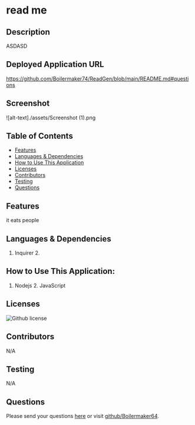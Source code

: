 # read me 
## Description
ASDASD
## Deployed Application URL
https://github.com/Boilermaker74/ReadGen/blob/main/README.md#questions
## Screenshot
![alt-text]./assets/Screenshot (1).png
## Table of Contents
* [Features](#features)
* [Languages & Dependencies](#languagesanddependencies)
* [How to Use This Application](#HowtoUseThisApplication)
* [Licenses](#Licenses)
* [Contributors](#contributors)
* [Testing](#testing)
* [Questions](#questions)
## Features
it eats people
## Languages & Dependencies
1. Inquirer 2. 
## How to Use This Application:
1. Nodejs 2. JavaScript 
## Licenses
![Github license](https://img.shields.io/badge/license-MIT,APACHE2.0,Boost1.0-blue.svg)
## Contributors
N/A
## Testing
N/A
## Questions
Please send your questions [here](mailto:timmy@gmail.com?subject=[GitHub]%20Dev%20Connect) or visit [github/Boilermaker64](https://github.com/Boilermaker64).
